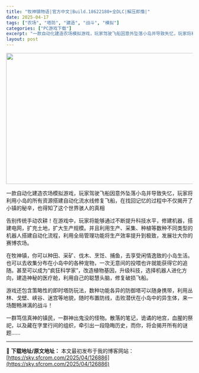 ```yaml
---
title: "牧神镇物语|官方中文|Build.18622180+全DLC|解压即撸|"
date: 2025-04-17
tags: ["农场", "塔防", "建造", "战斗", "模拟"]
categories: ["PC游戏下载"]
excerpt: "一款自动化建造农场模拟游戏，玩家驾驶飞船因意外坠落小岛并导致失忆，玩家将利用小岛的所有资源搭建自动化流水线修复飞船，在找回记忆的过程中不仅揭开了小镇的秘辛，也得知了这个世界骇人的真相 告别传统手动农耕！在游戏中，玩家将能够通过不断提升科技水平，修建机器，搭建电网，扩充土地，扩大生产规模。并且利用生产&hellip;"
layout: post
---
```


<img class="aligncenter size-full wp-image-126871" src="https://sky.sfcrom.com/wp-content/uploads/2025/04/2025041710520018.webp" alt="" width="616" height="353" />

一款自动化建造农场模拟游戏，玩家驾驶飞船因意外坠落小岛并导致失忆，玩家将利用小岛的所有资源搭建自动化流水线修复飞船，在找回记忆的过程中不仅揭开了小镇的秘辛，也得知了这个世界骇人的真相

告别传统手动农耕！在游戏中，玩家将能够通过不断提升科技水平，修建机器，搭建电网，扩充土地，扩大生产规模。并且利用生产、采集、种植等数种不同类型的机器人搭建自动化流程，利用全局管理功能将生产效率提升到极致，发展壮大你的赛博农场。

在牧神镇，你可以种田、采矿、伐木、烹饪、捕鱼，去享受闲情逸致的小岛生活。也可以去收集分布在小岛中的各种宠物，一次无意间的投喂也许就能获得它的追随。甚至可以成为“疯狂科学家”，改造植物基因，升级科技，选择机器人进化方向，建造神秘的医疗舱，利用自己的聪慧头脑，修复破损飞船。

游戏还包含策略性的即时塔防玩法，数种功能各异的防御塔可以随身携带，利用丛林、戈壁、峡谷、迷宫等地貌，随时布置防线，击败潜伏在小岛中的异生体，来一场酣畅淋漓的战斗！

一群笃信真神的镇民，一群神出鬼没的怪物。散落的笔记，诡谲的地宫，血腥的祭祀，以及藏在字里行间的组织，牵引出一段隐晦历史，而你，将会揭开所有的谜题……

---
📖 **下载地址/原文地址：** 本文最初发布于我的博客网站：[https://sky.sfcrom.com/2025/04/126886](https://sky.sfcrom.com/2025/04/126886)
